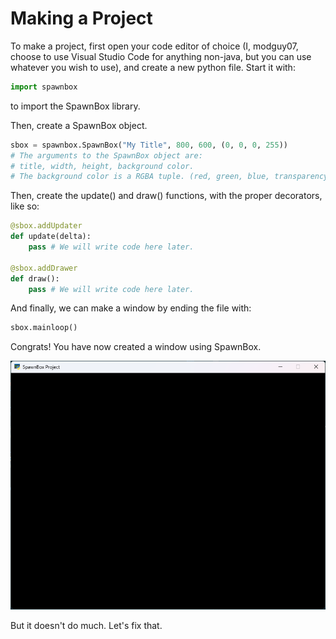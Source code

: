 # Making a Project

To make a project, first open your code editor of choice (I, modguy07, choose to use Visual Studio Code for anything non-java, but you can use whatever you wish to use), and create a new python file. Start it with:

```py
import spawnbox
```

to import the SpawnBox library.

Then, create a SpawnBox object.

```py
sbox = spawnbox.SpawnBox("My Title", 800, 600, (0, 0, 0, 255))
# The arguments to the SpawnBox object are:
# title, width, height, background color.
# The background color is a RGBA tuple. (red, green, blue, transparency)
```

Then, create the update() and draw() functions, with the proper decorators, like so:

```py
@sbox.addUpdater
def update(delta):
    pass # We will write code here later.

@sbox.addDrawer
def draw():
    pass # We will write code here later.
```

And finally, we can make a window by ending the file with:

```py
sbox.mainloop()
```

Congrats! You have now created a window using SpawnBox.

![Blank black window.](../img/blank_window.png)

But it doesn't do much. Let's fix that.
